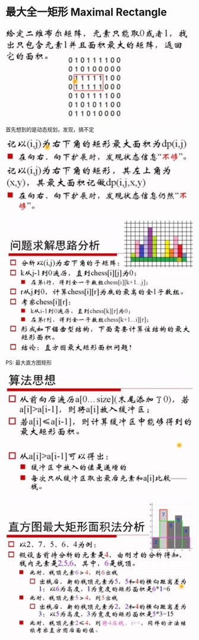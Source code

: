 # 最大全一矩形 Maximal Rectangle

![](mr1.jpg)

首先想到的是动态规划，发现，搞不定

![](mr2.jpg)

![](mr3.jpg)

PS: 最大直方图矩形

![](mr5.jpg)

![](mr4.jpg)